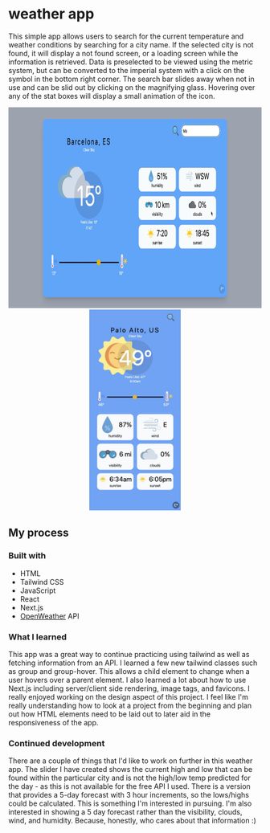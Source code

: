 # weather app

This simple app allows users to search for the current temperature and weather conditions by searching for a city name.  If the selected city is not found, it will display a not found screen, or a loading screen while the information is retrieved.  Data is preselected to be viewed using the metric system, but can be converted to the imperial system with a click on the symbol in the bottom right corner.  The search bar slides away when not in use and can be slid out by clicking on the magnifying glass.  Hovering over any of the stat boxes will display a small animation of the icon. 

<center>
<p float="left">
<img src="./app/screenshots/screenshot-desktop.jpg" height=400>
<img src="./app/screenshots/screenshot-mobile.jpg" height=400 />
</p>
</center>

## My process

### Built with

- HTML
- Tailwind CSS
- JavaScript 
- React
- Next.js
- [OpenWeather](https://openweathermap.org/) API

### What I learned

This app was a great way to continue practicing using tailwind as well as fetching information from an API.  I learned a few new tailwind classes such as group and group-hover.  This allows a child element to change when a user hovers over a parent element.  I also learned a lot about how to use Next.js including server/client side rendering, image tags, and favicons.  I really enjoyed working on the design aspect of this project. I feel like I'm really understanding how to look at a project from the beginning and plan out how HTML elements need to be laid out to later aid in the responsiveness of the app.

### Continued development

There are a couple of things that I'd like to work on further in this weather app.  The slider I have created shows the current high and low that can be found within the particular city and is not the high/low temp predicted for the day - as this is not available for the free API I used.  There is a version that provides a 5-day forecast with 3 hour increments, so the lows/highs could be calculated.  This is something I'm interested in pursuing.  I'm also interested in showing a 5 day forecast rather than the visibility, clouds, wind, and humidity.  Because, honestly, who cares about that information :)
